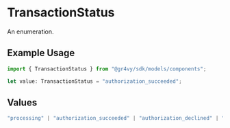 # TransactionStatus

An enumeration.

## Example Usage

```typescript
import { TransactionStatus } from "@gr4vy/sdk/models/components";

let value: TransactionStatus = "authorization_succeeded";
```

## Values

```typescript
"processing" | "authorization_succeeded" | "authorization_declined" | "authorization_failed" | "authorization_voided" | "authorization_void_pending" | "capture_succeeded" | "capture_pending" | "buyer_approval_pending"
```